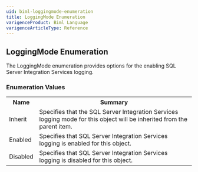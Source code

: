 ```yaml
---
uid: biml-loggingmode-enumeration
title: LoggingMode Enumeration
varigenceProduct: Biml Language
varigenceArticleType: Reference
---
```


## LoggingMode Enumeration<div class="LanguageSummary"><div class ="SummaryItem">The LoggingMode enumeration provides options for the enabling SQL Server Integration Services logging.</div></div><div class="EnumValueGroup">### Enumeration Values<table id="EnumValue" class="MemberList"><tbody><tr><th class="MemberNameColumnHeader">Name</th><th class="MemberSummaryColumnHeader">Summary</th></tr><tr class="cd0"><td class="MemberName">Inherit</td><td class="MemberSummary"><div class ="SummaryItem">Specifies that the SQL Server Integration Services logging mode for this object will be inherited from the parent item.</div> </td></tr><tr class="cd1"><td class="MemberName">Enabled</td><td class="MemberSummary"><div class ="SummaryItem">Specifies that SQL Server Integration Services logging is enabled for this object.</div> </td></tr><tr class="cd0"><td class="MemberName">Disabled</td><td class="MemberSummary"><div class ="SummaryItem">Specifies that SQL Server Integration Services logging is disabled for this object.</div> </td></tr></tbody></table></div>
